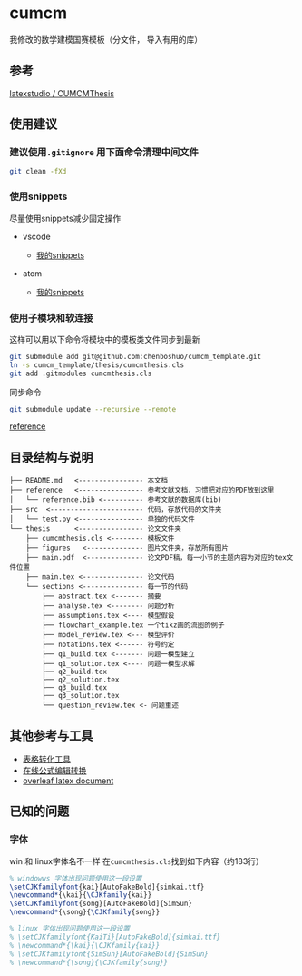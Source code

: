 # cumcm
我修改的数学建模国赛模板（分文件， 导入有用的库）

## 参考
[latexstudio
/
CUMCMThesis](https://github.com/latexstudio/CUMCMThesis)

## 使用建议
### 建议使用`.gitignore` 用下面命令清理中间文件
```bash
git clean -fXd
```

### 使用snippets
尽量使用snippets减少固定操作
-   vscode
    -   [我的snippets](https://github.com/chenboshuo/fiddle/blob/master/my_config/latex.json)
    
-   atom
    -   [我的snippets](https://github.com/chenboshuo/fiddle/blob/master/my_config/snippets.cson)

### 使用子模块和软连接
这样可以用以下命令将模块中的模板类文件同步到最新
```bash
git submodule add git@github.com:chenboshuo/cumcm_template.git
ln -s cumcm_template/thesis/cumcmthesis.cls
git add .gitmodules cumcmthesis.cls
```
同步命令
```bash
git submodule update --recursive --remote
```
[reference](https://stackoverflow.com/questions/7597748/linking-a-single-file-from-another-git-repository)

## 目录结构与说明
```plain text
├── README.md   <---------------- 本文档
├── reference   <---------------- 参考文献文档，习惯把对应的PDF放到这里
│   └── reference.bib <---------- 参考文献的数据库(bib)
├── src  <----------------------- 代码，存放代码的文件夹
│   └── test.py <---------------- 单独的代码文件
└── thesis      <---------------- 论文文件夹
    ├── cumcmthesis.cls <-------- 模板文件
    ├── figures   <-------------- 图片文件夹，存放所有图片
    ├── main.pdf  <-------------- 论文PDF稿，每一小节的主题内容为对应的tex文件位置
    ├── main.tex <--------------- 论文代码
    └── sections <--------------- 每一节的代码
        ├── abstract.tex <------- 摘要
        ├── analyse.tex <-------- 问题分析
        ├── assumptions.tex <---- 模型假设
        ├── flowchart_example.tex 一个tikz画的流图的例子
        ├── model_review.tex <--- 模型评价
        ├── notations.tex <------ 符号约定
        ├── q1_build.tex <------- 问题一模型建立
        ├── q1_solution.tex <---- 问题一模型求解
        ├── q2_build.tex
        ├── q2_solution.tex
        ├── q3_build.tex
        ├── q3_solution.tex
        └── question_review.tex <- 问题重述
```
## 其他参考与工具
-   [表格转化工具](https://www.tablesgenerator.com/)
-   [在线公式编辑转换](https://www.latexlive.com/##)
-   [overleaf latex document](https://www.overleaf.com/learn)

## 已知的问题

### 字体
win 和 linux字体名不一样
在`cumcmthesis.cls`找到如下内容（约183行）
```latex
% windowws 字体出现问题使用这一段设置
\setCJKfamilyfont{kai}[AutoFakeBold]{simkai.ttf}
\newcommand*{\kai}{\CJKfamily{kai}}
\setCJKfamilyfont{song}[AutoFakeBold]{SimSun}
\newcommand*{\song}{\CJKfamily{song}}

% linux 字体出现问题使用这一段设置
% \setCJKfamilyfont{KaiTi}[AutoFakeBold]{simkai.ttf}
% \newcommand*{\kai}{\CJKfamily{kai}}
% \setCJKfamilyfont{SimSun}[AutoFakeBold]{SimSun}
% \newcommand*{\song}{\CJKfamily{song}}
```
